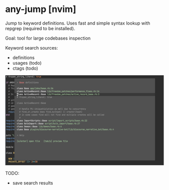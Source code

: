 # any-jump [nvim]

Jump to keyword definitions.
Uses fast and simple syntax lookup with repgrep (required to be installed).

Goal: tool for large codebases inspection

Keyword search sources:

- definitions
- usages (todo)
- ctags (todo)

![screenshot](/image.png)

TODO:

- save search results

